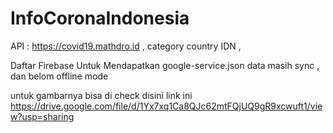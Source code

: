 # InfoCoronaIndonesia
API : https://covid19.mathdro.id , category country IDN , 

Daftar Firebase Untuk Mendapatkan google-service.json
data masih sync , dan belom offline mode

untuk gambarnya bisa di check disini link ini 
https://drive.google.com/file/d/1Yx7xq1Ca8QJc62mtFQjUQ9gR9xcwuft1/view?usp=sharing

